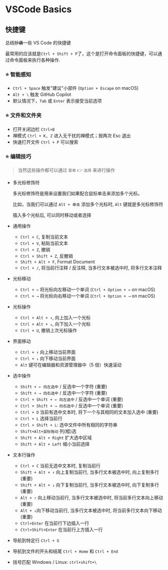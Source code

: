 # VSCode Basics


<!--more-->

## 快捷键

总结~~抄袭~~一些 VS Code 的快捷键

最常用的应该就是`Ctrl + Shift + P`了，这个是打开命令面板的快捷键，可以通过命令面板来执行各种操作.

### ⭐ 智能感知

- `Ctrl + Space` 触发"建议"小部件 (`Option + Escape` on macOS)
- `Alt + \` 触发 GitHub Copilot
- 默认情况下，`Tab` 或 `Enter` 表示接受当前选项

### ⭐ 文件和文件夹

- 打开关闭边栏 `Ctrl+B`
- 禅模式 `Ctrl + K, Z` 进入无干扰的禅模式；按两次 Esc 退出
- 快速打开文件 `Ctrl + P` 可以搜索

### ⭐ 编辑技巧

> 当然这些操作都可以通过 `菜单` 👉 `选择` 来进行操作

- 多光标修饰符

  多光标修饰符是用来设置我们如果配合鼠标单击来添加多个光标。

  比如，当我们可以通过 `Alt + 单击` 添加多个光标时, `Alt` 键就是多光标修饰符

  插入多个光标后, 可以同时移动或者选择

- 通用操作

  - `Ctrl + C`, 复制当前文本
  - `Ctrl + V`, 粘贴当前文本
  - `Ctrl + Z`, 撤销
  - `Ctrl + Shift + Z`, 反撤销
  - `Shift + Alt + F`, Format Document
  - `Ctrl + /`, 将当前行注释 / 反注释, 当多行文本被选中时, 将多行文本注释

- 光标移动

  - `Ctrl + ←` 将光标向左移动一个单词 (`Ctrl + Option + ←` on macOS)
  - `Ctrl + →` 将光标向右移动一个单词 (`Ctrl + Option + →` on macOS)

- 光标操作

  - `Ctrl + Alt + ↑`, 向上加入一个光标
  - `Ctrl + Alt + ↓`, 向下加入一个光标
  - `Ctrl + U`, 撤销上次光标操作

- 界面移动

  - `Ctrl + ↑` 向上移动当前界面
  - `Ctrl + ↓` 向下移动当前界面
  - `Alt` 键可在编辑器和资源管理器中（5 倍）快速滚动

- 选中操作

  - `Shift + ← 向左选中` / 反选中一个字符 (重要)
  - `Shift + → 向右选中` / 反选中一个字符 (重要)
  - `Ctrl + Shift + ← 向左选中` / 反选中一个单词 (重要)
  - `Ctrl + Shift + → 向右选中` / 反选中一个单词 (重要)
  - `Ctrl + D` 当前有选中文本时, 将下一个与其相同的文本加入选中 (重要)
  - `Ctrl + L` 选择当前行
  - `Ctrl + Shift + L`: 选中文件中所有相同的字符串
  - `Shift+Alt+鼠标拖动` 列(框)选
  - `Shift + Alt + Right` 扩大选中区域
  - `Shift + Alt + Left` 缩小当前选择

- 文本行操作

  - `Ctrl + C` 当前无选中文本时, 复制当前行
  - `Shift + Alt + ↑` 向上复制当前行, 当多行文本被选中时, 向上复制多行 (重要)
  - `Shift + Alt + ↓` 向下复制当前行, 当多行文本被选中时, 向下复制多行 (重要)
  - `Alt + ↑` 向上移动当前行, 当多行文本被选中时, 将当前多行文本向上移动 (重要)
  - `Alt + ↓`向下移动当前行, 当多行文本被选中时, 将当前多行文本向下移动 (重要)
  - `Ctrl+Enter` 在当前行下边插入一行
  - `Ctrl+Shift+Enter` 在当前行上方插入一行

- 导航到特定行 `Ctrl + G`

- 导航到文件的开头和结尾 `Ctrl + Home` 和 `Ctrl + End`

- 括号匹配 Windows / Linux: `ctrl+shift+\`

